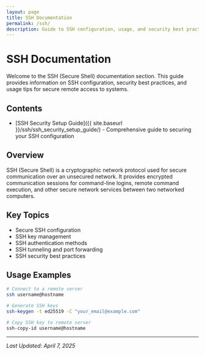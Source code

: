 ```yaml
---
layout: page
title: SSH Documentation
permalink: /ssh/
description: Guide to SSH configuration, usage, and security best practices
---
```


# SSH Documentation

Welcome to the SSH (Secure Shell) documentation section. This guide provides information on SSH configuration, security best practices, and usage tips for secure remote access to systems.

## Contents

- [SSH Security Setup Guide]({{ site.baseurl }}/ssh/ssh_security_setup_guide/) - Comprehensive guide to securing your SSH configuration

## Overview

SSH (Secure Shell) is a cryptographic network protocol used for secure communication over an unsecured network. It provides encrypted communication sessions for command-line logins, remote command execution, and other secure network services between two networked computers.

## Key Topics

- Secure SSH configuration
- SSH key management
- SSH authentication methods
- SSH tunneling and port forwarding
- SSH security best practices

## Usage Examples

```bash
# Connect to a remote server
ssh username@hostname

# Generate SSH keys
ssh-keygen -t ed25519 -C "your_email@example.com"

# Copy SSH key to remote server
ssh-copy-id username@hostname
```

---

*Last Updated: April 7, 2025*

